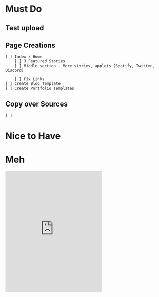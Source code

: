 
# Must Do

## Test upload

## Page Creations
    [ ] Index / Home
        [ ] 3 Featured Stories
        [ ] Middle section - More stories, applets (Spotify, Twitter, Discord)
            
        [ ] Fix Links
    [ ] Create Blog Template
    [ ] Create Portfolio Templates

## Copy over Sources
    [ ]

# Nice to Have




# Meh


<iframe src="https://open.spotify.com/embed/playlist/37i9dQZF1E8P8e25AaO3oY" width="300" height="380" frameborder="0" allowtransparency="true" allow="encrypted-media"></iframe>